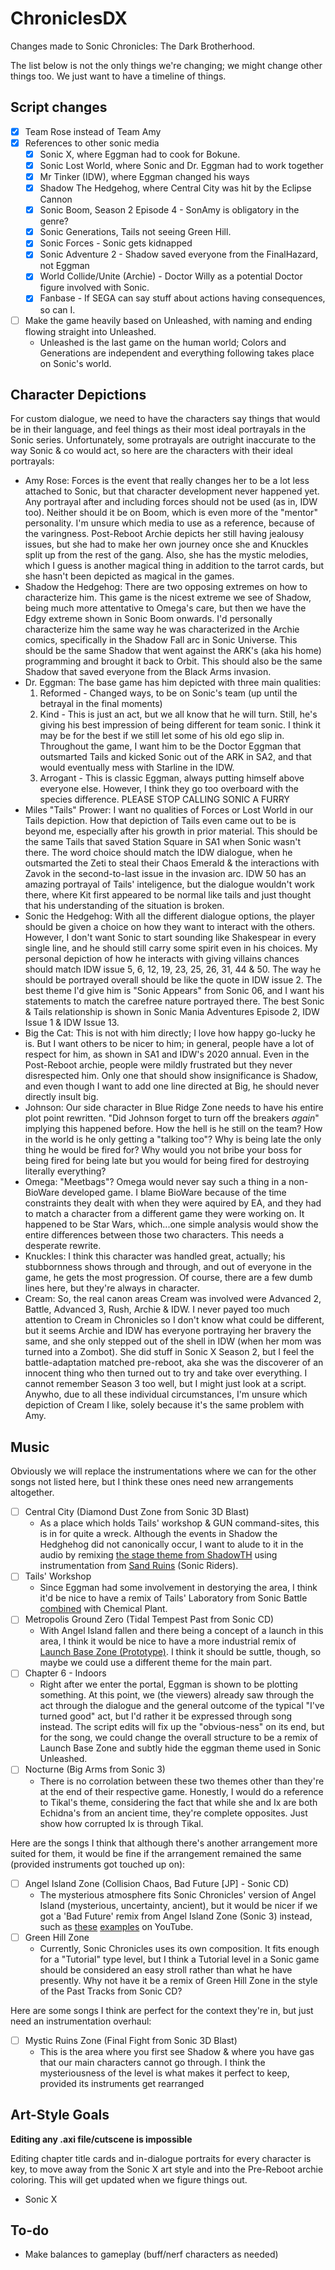 # ChroniclesDX
Changes made to Sonic Chronicles: The Dark Brotherhood.

The list below is not the only things we're changing; we might change other things too. We just want to have a timeline of things.

## Script changes

- [X] Team Rose instead of Team Amy
- [X] References to other sonic media
  - [X] Sonic X, where Eggman had to cook for Bokune.
  - [X] Sonic Lost World, where Sonic and Dr. Eggman had to work together
  - [X] Mr Tinker (IDW), where Eggman changed his ways
  - [X] Shadow The Hedgehog, where Central City was hit by the Eclipse Cannon
  - [X] Sonic Boom, Season 2 Episode 4 - SonAmy is obligatory in the genre?
  - [X] Sonic Generations, Tails not seeing Green Hill.
  - [X] Sonic Forces - Sonic gets kidnapped
  - [X] Sonic Adventure 2 - Shadow saved everyone from the FinalHazard, not Eggman
  - [X] World Collide/Unite (Archie) - Doctor Willy as a potential Doctor figure involved with Sonic.
  - [X] Fanbase - If SEGA can say stuff about actions having consequences, so can I.
- [ ] Make the game heavily based on Unleashed, with naming and ending flowing straight into Unleashed.
  - Unleashed is the last game on the human world; Colors and Generations are independent and everything following takes place on Sonic's world.

## Character Depictions

For custom dialogue, we need to have the characters say things that would be in their language, and feel things as their most ideal portrayals in the Sonic series. Unfortunately, some protrayals are outright inaccurate to the way Sonic & co would act, so here are the characters with their ideal portrayals:

- Amy Rose: Forces is the event that really changes her to be a lot less attached to Sonic, but that character development never happened yet. Any portrayal after and including forces should not be used (as in, IDW too). Neither should it be on Boom, which is even more of the "mentor" personality. I'm unsure which media to use as a reference, because of the varingness. Post-Reboot Archie depicts her still having jealousy issues, but she had to make her own journey once she and Knuckles split up from the rest of the gang. Also, she has the mystic melodies, which I guess is another magical thing in addition to the tarrot cards, but she hasn't been depicted as magical in the games.
- Shadow the Hedgehog: There are two opposing extremes on how to characterize him. This game is the nicest extreme we see of Shadow, being much more attentative to Omega's care, but then we have the Edgy extreme shown in Sonic Boom onwards. I'd personally characterize him the same way he was characterized in the Archie comics, specifically in the Shadow Fall arc in Sonic Universe. This should be the same Shadow that went against the ARK's (aka his home) programming and brought it back to Orbit. This should also be the same Shadow that saved everyone from the Black Arms invasion. 
- Dr. Eggman: The base game has him depicted with three main qualities:
  1. Reformed - Changed ways, to be on Sonic's team (up until the betrayal in the final moments)
  2. Kind - This is just an act, but we all know that he will turn. Still, he's giving his best impression of being different for team sonic. I think it may be for the best if we still let some of his old ego slip in. Throughout the game, I want him to be the Doctor Eggman that outsmarted Tails and kicked Sonic out of the ARK in SA2, and that would eventually mess with Starline in the IDW.
  3. Arrogant - This is classic Eggman, always putting himself above everyone else. However, I think they go too overboard with the species difference. PLEASE STOP CALLING SONIC A FURRY
- Miles "Tails" Prower: I want no qualities of Forces or Lost World in our Tails depiction. How that depiction of Tails even came out to be is beyond me, especially after his growth in prior material. This should be the same Tails that saved Station Square in SA1 when Sonic wasn't there. The word choice should match the IDW dialogue, when he outsmarted the Zeti to steal their Chaos Emerald & the interactions with Zavok in the second-to-last issue in the invasion arc. IDW 50 has an amazing portrayal of Tails' inteligence, but the dialogue wouldn't work there, where Kit first appeared to be normal like tails and just thought that his understanding of the situation is broken.
- Sonic the Hedgehog: With all the different dialogue options, the player should be given a choice on how they want to interact with the others. However, I don't want Sonic to start sounding like Shakespear in every single line, and he should still carry some spirit even in his choices. My personal depiction of how he interacts with giving villains chances should match IDW issue 5, 6, 12, 19, 23, 25, 26, 31, 44 & 50. The way he should be portrayed overall should be like the quote in IDW issue 2. The best theme I'd give him is "Sonic Appears" from Sonic 06, and I want his statements to match the carefree nature portrayed there. The best Sonic & Tails relationship is shown in Sonic Mania Adventures Episode 2, IDW Issue 1 & IDW Issue 13.
- Big the Cat: This is not with him directly; I love how happy go-lucky he is. But I want others to be nicer to him; in general, people have a lot of respect for him, as shown in SA1 and IDW's 2020 annual. Even in the Post-Reboot archie, people were mildly frustrated but they never disrespected him. Only one that should show insignificance is Shadow, and even though I want to add one line directed at Big, he should never directly insult big.
- Johnson: Our side character in Blue Ridge Zone needs to have his entire plot point rewritten. "Did Johnson forget to turn off the breakers *again*" implying this happened before. How the hell is he still on the team? How in the world is he only getting a "talking too"? Why is being late the only thing he would be fired for? Why would you not bribe your boss for being fired for being late but you would for being fired for destroying literally everything?
- Omega: "Meetbags"? Omega would never say such a thing in a non-BioWare developed game. I blame BioWare because of the time constraints they dealt with when they were aquired by EA, and they had to match a character from a different game they were working on. It happened to be Star Wars, which...one simple analysis would show the entire differences between those two characters. This needs a desperate rewrite.
- Knuckles: I think this character was handled great, actually; his stubbornness shows through and through, and out of everyone in the game, he gets the most progression. Of course, there are a few dumb lines here, but they're always in character.
- Cream: So, the real canon areas Cream was involved were Advanced 2, Battle, Advanced 3, Rush, Archie & IDW. I never payed too much attention to Cream in Chronicles so I don't know what could be different, but it seems Archie and IDW has everyone portraying her bravery the same, and she only stepped out of the shell in IDW (when her mom was turned into a Zombot). She did stuff in Sonic X Season 2, but I feel the battle-adaptation matched pre-reboot, aka she was the discoverer of an innocent thing who then turned out to try and take over everything. I cannot remember Season 3 too well, but I might just look at a script. Anywho, due to all these individual circumstances, I'm unsure which depiction of Cream I like, solely because it's the same problem with Amy.

## Music

Obviously we will replace the instrumentations where we can for the other songs not listed here, but I think these ones need new arrangements altogether.

- [ ] Central City (Diamond Dust Zone from Sonic 3D Blast)
  - As a place which holds Tails' workshop & GUN command-sites, this is in for quite a wreck. Although the events in Shadow the Hedghehog did not canonically occur, I want to alude to it in the audio by remixing [the stage theme from ShadowTH](https://www.youtube.com/watch?v=v9G0BcwUf6o) using instrumentation from [Sand Ruins](https://www.youtube.com/watch?v=ZQEUNrR0F2c) (Sonic Riders).
- [ ] Tails' Workshop
  - Since Eggman had some involvement in destorying the area, I think it'd be nice to have a remix of Tails' Laboratory from Sonic Battle [combined](https://www.youtube.com/watch?v=p3m1y13hmqg) with Chemical Plant.
- [ ] Metropolis Ground Zero (Tidal Tempest Past from Sonic CD)
  - With Angel Island fallen and there being a concept of a launch in this area, I think it would be nice to have a more industrial remix of [Launch Base Zone (Prototype)](https://www.youtube.com/watch?v=h8zj8tbKvy0). I think it should be suttle, though, so maybe we could use a different theme for the main part.
- [ ] Chapter 6 - Indoors
  - Right after we enter the portal, Eggman is shown to be plotting something. At this point, we (the viewers) already saw through the act through the dialogue and the general outcome of the typical "I've turned good" act, but I'd rather it be expressed through song instead. The script edits will fix up the "obvious-ness" on its end, but for the song, we could change the overall structure to be a remix of Launch Base Zone and subtly hide the eggman theme used in Sonic Unleashed.
- [ ] Nocturne (Big Arms from Sonic 3)
  - There is no corrolation between these two themes other than they're at the end of their respective game. Honestly, I would do a reference to Tikal's theme, considering the fact that while she and Ix are both Echidna's from an ancient time, they're complete opposites. Just show how corrupted Ix is through Tikal.

Here are the songs I think that although there's another arrangement more suited for them, it would be fine if the arrangement remained the same (provided instruments got touched up on):

- [ ] Angel Island Zone (Collision Chaos, Bad Future [JP] - Sonic CD)
  - The mysterious atmosphere fits Sonic Chronicles' version of Angel Island (mysterious, uncertainty, ancient), but it would be nicer if we got a 'Bad Future' remix from Angel Island Zone (Sonic 3) instead, such as [these](https://www.youtube.com/watch?v=4TnnXNI-_uQ) [examples](https://youtu.be/66cwXfmPjSI) on YouTube.
- [ ] Green Hill Zone
  - Currently, Sonic Chronicles uses its own composition. It fits enough for a "Tutorial" type level, but I think a Tutorial level in a Sonic game should be considered an easy stroll rather than what he have presently. Why not have it be a remix of Green Hill Zone in the style of the Past Tracks from Sonic CD?

Here are some songs I think are perfect for the context they're in, but just need an instrumentation overhaul:

- [ ] Mystic Ruins Zone (Final Fight from Sonic 3D Blast)
  - This is the area where you first see Shadow & where you have gas that our main characters cannot go through. I think the mysteriousness of the level is what makes it perfect to keep, provided its instruments get rearranged

## Art-Style Goals

**Editing any .axi file/cutscene is impossible**

Editing chapter title cards and in-dialogue portraits for every character is key, to move away from the Sonic X art style and into the Pre-Reboot archie coloring. This will get updated when we figure things out.

- Sonic X

## To-do
- Make balances to gameplay (buff/nerf characters as needed)

